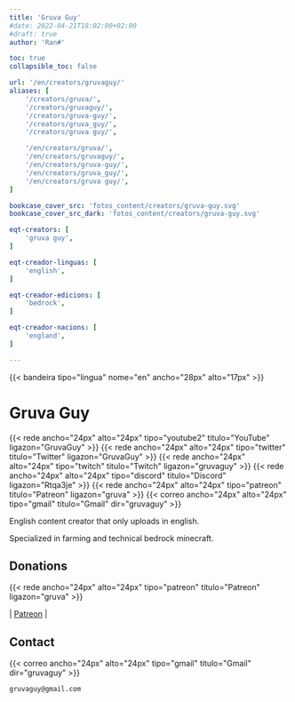 ```yaml
---
title: 'Gruva Guy'
#date: 2022-04-21T18:02:00+02:00
#draft: true
author: 'Ran#'

toc: true
collapsible_toc: false

url: '/en/creators/gruvaguy/'
aliases: [
    '/creators/gruva/',
    '/creators/gruvaguy/',
    '/creators/gruva-guy/',
    '/creators/gruva_guy/',
    '/creators/gruva guy/',

    '/en/creators/gruva/',
    '/en/creators/gruvaguy/',
    '/en/creators/gruva-guy/',
    '/en/creators/gruva_guy/',
    '/en/creators/gruva guy/',
]

bookcase_cover_src: 'fotos_content/creators/gruva-guy.svg'
bookcase_cover_src_dark: 'fotos_content/creators/gruva-guy.svg'

eqt-creators: [
    'gruva guy',
]

eqt-creador-linguas: [
    'english',
]

eqt-creador-edicions: [
    'bedrock',
]

eqt-creador-nacions: [
    'england',
]

---
```


{{< bandeira tipo="lingua" nome="en" ancho="28px" alto="17px" >}}

# Gruva Guy

{{< rede ancho="24px" alto="24px" tipo="youtube2" titulo="YouTube" ligazon="GruvaGuy" >}}
{{< rede ancho="24px" alto="24px" tipo="twitter" titulo="Twitter" ligazon="GruvaGuy" >}}
{{< rede ancho="24px" alto="24px" tipo="twitch" titulo="Twitch" ligazon="gruvaguy" >}}
{{< rede ancho="24px" alto="24px" tipo="discord" titulo="Discord" ligazon="Rtqa3je" >}}
{{< rede ancho="24px" alto="24px" tipo="patreon" titulo="Patreon" ligazon="gruva" >}}
{{< correo ancho="24px" alto="24px" tipo="gmail" titulo="Gmail" dir="gruvaguy" >}}

English content creator that only uploads in english.

Specialized in farming and technical bedrock minecraft.

## Donations

{{< rede ancho="24px" alto="24px" tipo="patreon" titulo="Patreon" ligazon="gruva" >}}

|
[Patreon](https://www.patreon.com/gruva)
|


## Contact

{{< correo ancho="24px" alto="24px" tipo="gmail" titulo="Gmail" dir="gruvaguy" >}}

```
gruvaguy@gmail.com
```
